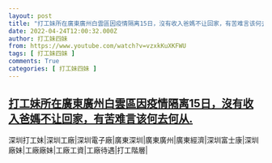```yaml
---
layout: post
title: "打工妹所在廣東廣州白雲區因疫情隔离15日，沒有收入爸媽不让回家，有苦难言该何去何从."
date: 2022-04-24T12:00:32.000Z
author: 打工妹四妹
from: https://www.youtube.com/watch?v=vzxkKuXKFWU
tags: [ 打工妹四妹 ]
comments: True
categories: [ 打工妹四妹 ]
---
```

<!--1650801632000-->
[打工妹所在廣東廣州白雲區因疫情隔离15日，沒有收入爸媽不让回家，有苦难言该何去何从.](https://www.youtube.com/watch?v=vzxkKuXKFWU)
------

<div>
深圳打工妹|深圳工廠|深圳電子廠|廣東深圳|廣東廣州|廣東經濟|深圳富士康|深圳廠妹|工廠廠妹|工廠工資|工廠待遇|打工階層|
</div>
